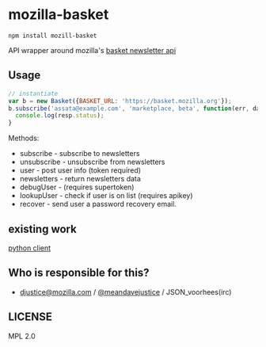 # mozilla-basket

`npm install mozill-basket`

API wrapper around mozilla's [basket newsletter api](http://basket.readthedocs.org/en/latest/newsletter_api.html)

## Usage

``` javascript
// instantiate
var b = new Basket({BASKET_URL: 'https://basket.mozilla.org'});
b.subscribe('assata@example.com', 'marketplace, beta', function(err, data, resp) {
  console.log(resp.status);
}
```
Methods:
* subscribe - subscribe to newsletters
* unsubscribe - unsubscribe from newsletters
* user - post user info (token required)
* newsletters - return newsletters data
* debugUser - (requires supertoken)
* lookupUser - check if user is on list (requires apikey)
* recover - send user a password recovery email.

## existing work

[python client](http://basket-client.readthedocs.org/en/latest/install.html)

## Who is responsible for this?
- djustice@mozilla.com / [@meandavejustice](https:github.com/meandavejustice]) / JSON_voorhees(irc)

## LICENSE
MPL 2.0
